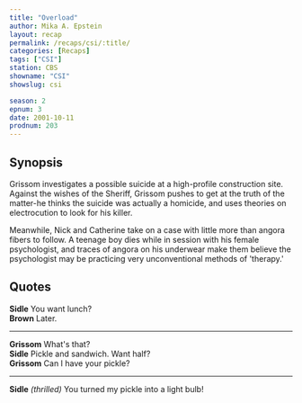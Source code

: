 ```yaml
---
title: "Overload"
author: Mika A. Epstein
layout: recap
permalink: /recaps/csi/:title/
categories: [Recaps]
tags: ["CSI"]
station: CBS
showname: "CSI"
showslug: csi

season: 2
epnum: 3
date: 2001-10-11
prodnum: 203  
---
```


## Synopsis

Grissom investigates a possible suicide at a high-profile construction site. Against the wishes of the Sheriff, Grissom pushes to get at the truth of the matter-he thinks the suicide was actually a homicide, and uses theories on electrocution to look for his killer.

Meanwhile, Nick and Catherine take on a case with little more than angora fibers to follow. A teenage boy dies while in session with his female psychologist, and traces of angora on his underwear make them believe the psychologist may be practicing very unconventional methods of 'therapy.'

## Quotes

**Sidle** You want lunch?  
**Brown** Later.  

- - -

**Grissom** What's that?  
**Sidle** Pickle and sandwich. Want half?  
**Grissom** Can I have your pickle?  

- - -

**Sidle** _(thrilled)_ You turned my pickle into a light bulb!

